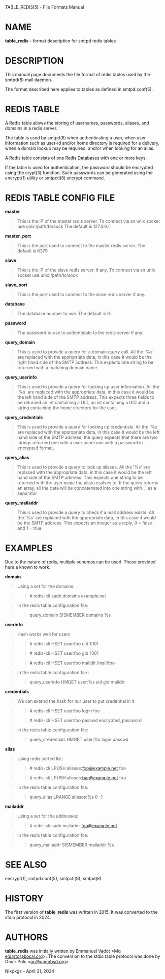 TABLE\_REDIS(5) - File Formats Manual

# NAME

**table\_redis** - format description for smtpd redis tables

# DESCRIPTION

This manual page documents the file format of redis tables used by the
smtpd(8)
mail daemon.

The format described here applies to tables as defined in
smtpd.conf(5).

# REDIS TABLE

A Redis table allows the storing of usernames, passwords, aliases, and domains
in a redis server.

The table is used by
smtpd(8)
when authenticating a user, when user information such as user-id and/or
home directory is required for a delivery, when a domain lookup may be required,
and/or when looking for an alias.

A Redis table consists of one Redis Databases with one or more keys.

If the table is used for authentication, the password should be
encrypted using the
crypt(3)
function.
Such passwords can be generated using the
encrypt(1)
utility or
smtpctl(8)
encrypt command.

# REDIS TABLE CONFIG FILE

**master**

> This is the IP of the master redis server.
> To connect via an unix socket use unix:/path/to/sock
> The default is 127.0.0.1

**master\_port**

> This is the port used to connect to the master redis server.
> The default is 6379

**slave**

> This is the IP of the slave redis server, if any.
> To connect via an unix socket use unix:/path/to/sock

**slave\_port**

> This is the port used to connect to the slave redis server if any.

**database**

> The database number to use.
> The default is 0.

**password**

> The password to use to authenticate to the redis server if any.

**query\_domain**

> This is used to provide a query for a domain query call.
> All the '%s' are replaced
> with the appropriate data, in this case it would be the right hand side of
> the SMTP address.
> This expects one string to be returned with a matching domain name.

**query\_userinfo**

> This is used to provide a query for looking up user information.
> All the '%s' are replaced with the appropriate data, in this case it
> would be the left hand side of the SMTP address.
> This expects three fields to be returned an int containing a UID, an int
> containing a GID
> and a string containing the home directory for the user.

**query\_credentials**

> This is used to provide a query for looking up credentials.
> All the '%s' are replaced
> with the appropriate data, in this case it would be the left hand side of
> the SMTP address.
> the query expects that there are two strings returned one with a
> user name one with a password in encrypted format.

**query\_alias**

> This is used to provide a query to look up aliases.
> All the '%s' are replaced with the appropriate data, in this case it would
> be the left hand side of the SMTP address.
> This expects one string to be returned with the user name the alias resolves to.
> If the query returns an array, all the data will be concatenated into one
> string with ',' as a separator

**query\_mailaddr**

> This is used to provide a query to check if a mail address exists.
> All the '%s' are replaced with the appropriate data, in this case it would
> be the SMTP address.
> This expects an integer as a reply, 0 = false and 1 = true

# EXAMPLES

Due to the nature of redis, multiple schemas can be used.
Those provided here a known to work.

**domain**

> Using a set for the domains:

> > \# redis-cli sadd domains example.net

> in the redis table configuration file:

> > query\_domain SISMEMBER domains %s

**userinfo**

> Hash works well for users

> > \# redis-cli HSET user:foo uid 1001

> > \# redis-cli HSET user:foo gid 1001

> > \# redis-cli HSET user:foo maildir /mail/foo

> in the redis table configuration file :

> > query\_userinfo HMGET user:%s uid gid maildir

**credentials**

> We can extend the hash for our user to put credential in it

> > \# redis-cli HSET user:foo login foo

> > \# redis-cli HSET user:foo passwd encrypted\_password

> in the redis table configuration file:

> > query\_credentials HMGET user:%s login passwd

**alias**

> Using redis sorted list:

> > \# redis-cli LPUSH aliases:foo@example.net foo

> > \# redis-cli LPUSH aliases:bar@example.net foo

> in the redis table configuration file:

> > query\_alias LRANGE aliases:%s 0 -1

**mailaddr**

> Using a set for the addresses:

> > \# redis-cli sadd mailaddr foo@example.net

> in the redis table configuration file:

> > query\_mailaddr SISMEMBER mailaddr %s

# SEE ALSO

encrypt(1),
smtpd.conf(5),
smtpctl(8),
smtpd(8)

# HISTORY

The first version of
**table\_redis**
was written in 2015.
It was converted to the stdio protocol in 2024.

# AUTHORS

**table\_redis**
was initially written by
Emmanuel Vadot &lt;Mq elbarto@bocal.org&gt;.
The conversion to the stdio table protocol was done by
Omar Polo &lt;[op@openbsd.org](mailto:op@openbsd.org)&gt;.

Nixpkgs - April 21, 2024
